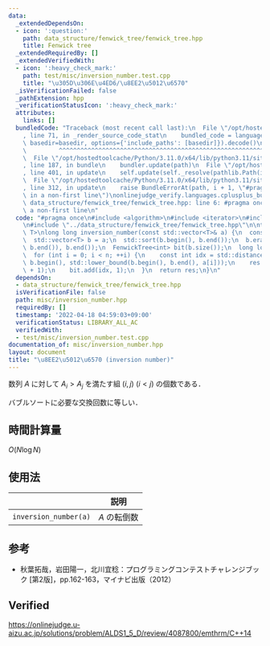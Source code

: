 ```yaml
---
data:
  _extendedDependsOn:
  - icon: ':question:'
    path: data_structure/fenwick_tree/fenwick_tree.hpp
    title: Fenwick tree
  _extendedRequiredBy: []
  _extendedVerifiedWith:
  - icon: ':heavy_check_mark:'
    path: test/misc/inversion_number.test.cpp
    title: "\u305D\u306E\u4ED6/\u8EE2\u5012\u6570"
  _isVerificationFailed: false
  _pathExtension: hpp
  _verificationStatusIcon: ':heavy_check_mark:'
  attributes:
    links: []
  bundledCode: "Traceback (most recent call last):\n  File \"/opt/hostedtoolcache/Python/3.11.0/x64/lib/python3.11/site-packages/onlinejudge_verify/documentation/build.py\"\
    , line 71, in _render_source_code_stat\n    bundled_code = language.bundle(stat.path,\
    \ basedir=basedir, options={'include_paths': [basedir]}).decode()\n          \
    \         ^^^^^^^^^^^^^^^^^^^^^^^^^^^^^^^^^^^^^^^^^^^^^^^^^^^^^^^^^^^^^^^^^^^^^^^^^^^^^^^^^\n\
    \  File \"/opt/hostedtoolcache/Python/3.11.0/x64/lib/python3.11/site-packages/onlinejudge_verify/languages/cplusplus.py\"\
    , line 187, in bundle\n    bundler.update(path)\n  File \"/opt/hostedtoolcache/Python/3.11.0/x64/lib/python3.11/site-packages/onlinejudge_verify/languages/cplusplus_bundle.py\"\
    , line 401, in update\n    self.update(self._resolve(pathlib.Path(included), included_from=path))\n\
    \  File \"/opt/hostedtoolcache/Python/3.11.0/x64/lib/python3.11/site-packages/onlinejudge_verify/languages/cplusplus_bundle.py\"\
    , line 312, in update\n    raise BundleErrorAt(path, i + 1, \"#pragma once found\
    \ in a non-first line\")\nonlinejudge_verify.languages.cplusplus_bundle.BundleErrorAt:\
    \ data_structure/fenwick_tree/fenwick_tree.hpp: line 6: #pragma once found in\
    \ a non-first line\n"
  code: "#pragma once\n#include <algorithm>\n#include <iterator>\n#include <vector>\n\
    \n#include \"../data_structure/fenwick_tree/fenwick_tree.hpp\"\n\ntemplate <typename\
    \ T>\nlong long inversion_number(const std::vector<T>& a) {\n  const int n = a.size();\n\
    \  std::vector<T> b = a;\n  std::sort(b.begin(), b.end());\n  b.erase(std::unique(b.begin(),\
    \ b.end()), b.end());\n  FenwickTree<int> bit(b.size());\n  long long res = 0;\n\
    \  for (int i = 0; i < n; ++i) {\n    const int idx = std::distance(\n       \
    \ b.begin(), std::lower_bound(b.begin(), b.end(), a[i]));\n    res += i - bit.sum(idx\
    \ + 1);\n    bit.add(idx, 1);\n  }\n  return res;\n}\n"
  dependsOn:
  - data_structure/fenwick_tree/fenwick_tree.hpp
  isVerificationFile: false
  path: misc/inversion_number.hpp
  requiredBy: []
  timestamp: '2022-04-18 04:59:03+09:00'
  verificationStatus: LIBRARY_ALL_AC
  verifiedWith:
  - test/misc/inversion_number.test.cpp
documentation_of: misc/inversion_number.hpp
layout: document
title: "\u8EE2\u5012\u6570 (inversion number)"
---
```


数列 $A$ に対して $A_i > A_j$ を満たす組 $(i, j)$ ($i < j$) の個数である．

バブルソートに必要な交換回数に等しい．


## 時間計算量

$O(N\log{N})$


## 使用法

||説明|
|:--:|:--:|
|`inversion_number(a)`|$A$ の転倒数|


## 参考

- 秋葉拓哉，岩田陽一，北川宜稔：プログラミングコンテストチャレンジブック \[第2版\]，pp.162-163，マイナビ出版（2012）


## Verified

https://onlinejudge.u-aizu.ac.jp/solutions/problem/ALDS1_5_D/review/4087800/emthrm/C++14

